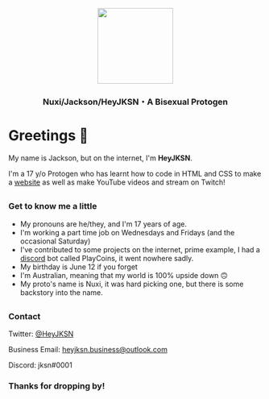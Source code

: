 <div><center>
    <p align="center"><img src="https://avatars.githubusercontent.com/heyjksn" height="150" width="150"></p>
    <h3 align="center">Nuxi/Jackson/HeyJKSN・A Bisexual Protogen</h3>
</div></center>

# Greetings 👋
My name is Jackson, but on the internet, I'm **HeyJKSN**.

I'm a 17 y/o Protogen who has learnt how to code in HTML and CSS to make a [website](https://www.heyjksn.tk) as well as make YouTube videos and stream on Twitch!

##
### Get to know me a little
- My pronouns are he/they, and I'm 17 years of age.
- I'm working a part time job on Wednesdays and Fridays (and the occasional Saturday)
- I've contributed to some projects on the internet, prime example, I had a [discord](https://www.discord.com) bot called PlayCoins, it went nowhere sadly.
- My birthday is June 12 if you forget
- I'm Australian, meaning that my world is 100% upside down 🙃
- My proto's name is Nuxi, it was hard picking one, but there is some backstory into the name.
##
### Contact
Twitter: [@HeyJKSN](https://www.twitter.com/HeyJKSN)

Business Email: [heyjksn.business@outlook.com](mailto:heyjksn.business@outlook.com)

Discord: jksn#0001

### Thanks for dropping by!
